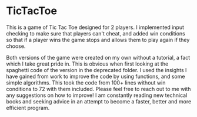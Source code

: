 # TicTacToe
This is a game of Tic Tac Toe designed for 2 players. I implemented input checking to make sure that players can't cheat, and added win conditions so that if a player wins the game stops and allows them to play again if they choose.

Both versions of the game were created on my own without a tutorial, a fact which I take great pride in. This is obvious when first looking at the spaghetti code of the version in the deprecated folder. I used the insights I have gained from work to improve the code by using functions, and some simple algorithms. This took the code from 100+ lines without win conditions to 72 with them included. Please feel free to reach out to me with any suggestions on how to improve!
I am constantly reading new technical books and seeking advice in an attempt to become a faster, better and more efficient program.
